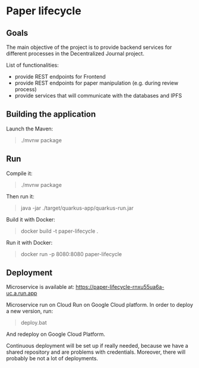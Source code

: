 # Paper lifecycle

## Goals

The main objective of the project is to provide backend services for different processes in the Decentralized Journal project.

List of functionalities:
* provide REST endpoints for Frontend
* provide REST endpoints for paper manipulation (e.g. during review process)
* provide services that will communicate with the databases and IPFS

## Building the application

Launch the Maven:

> ./mvnw package

## Run 

Compile it:

> ./mvnw package

Then run it:

> java -jar ./target/quarkus-app/quarkus-run.jar

Build it with Docker:

> docker build -t paper-lifecycle .

Run it with Docker:

> docker run -p 8080:8080 paper-lifecycle


## Deployment

Microservice is available at: https://paper-lifecycle-rnxu55ua6a-uc.a.run.app

Microservice run on Cloud Run on Google Cloud platform. In order to deploy a new version,
run:

> deploy.bat

And redeploy on Google Cloud Platform.

Continuous deployment will be set up if really needed, because we have a shared repository and are problems with credentials. Moreover, there will probably be not a lot of deployments.